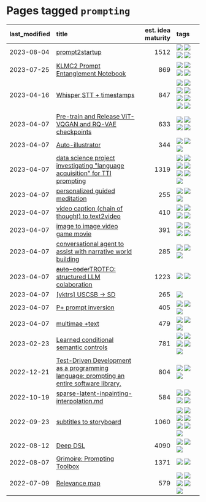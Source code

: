 # Pages tagged `prompting`

|last_modified|title|est. idea maturity|tags
|:---|:---|---:|:---|
|2023-08-04|[prompt2startup](../prompt2startup.md)|1512|[![](https://img.shields.io/badge/tag-animation-e9b626)](../tags/animation.md) [![](https://img.shields.io/badge/tag-experimental-1043a5)](../tags/experimental.md) [![](https://img.shields.io/badge/tag-prompting-683f3)](../tags/prompting.md) [![](https://img.shields.io/badge/tag-tooling-752fd7)](../tags/tooling.md)|
|2023-07-25|[KLMC2 Prompt Entanglement Notebook](../klmc2-prompt-entanglement.md)|869|[![](https://img.shields.io/badge/tag-completed-d5ffe)](../tags/completed.md) [![](https://img.shields.io/badge/tag-notebook-b59164)](../tags/notebook.md) [![](https://img.shields.io/badge/tag-prompting-683f3)](../tags/prompting.md) [![](https://img.shields.io/badge/tag-tooling-752fd7)](../tags/tooling.md)|
|2023-04-16|[Whisper STT + timestamps](../whisper-stt-plus-timestamps.md)|847|[![](https://img.shields.io/badge/tag-colab-b7fb0)](../tags/colab.md) [![](https://img.shields.io/badge/tag-dataset-496a1)](../tags/dataset.md) [![](https://img.shields.io/badge/tag-experimental-1043a5)](../tags/experimental.md) [![](https://img.shields.io/badge/tag-meta-98b52b)](../tags/meta.md) [![](https://img.shields.io/badge/tag-prompting-683f3)](../tags/prompting.md) [![](https://img.shields.io/badge/tag-publicgood-a68128)](../tags/publicgood.md) [![](https://img.shields.io/badge/tag-stability-b25b5)](../tags/stability.md) [![](https://img.shields.io/badge/tag-tooling-752fd7)](../tags/tooling.md)|
|2023-04-07|[Pre-train and Release ViT-VQGAN and RQ-VAE checkpoints](../pretrained_vit-vqgan_checkpoints.md)|633|[![](https://img.shields.io/badge/tag-completed-d5ffe)](../tags/completed.md) [![](https://img.shields.io/badge/tag-dataset-496a1)](../tags/dataset.md) [![](https://img.shields.io/badge/tag-prompting-683f3)](../tags/prompting.md) [![](https://img.shields.io/badge/tag-tooling-752fd7)](../tags/tooling.md)|
|2023-04-07|[Auto-illustrator](../auto-illustrator.md)|344|[![](https://img.shields.io/badge/tag-completed-d5ffe)](../tags/completed.md) [![](https://img.shields.io/badge/tag-prompting-683f3)](../tags/prompting.md) [![](https://img.shields.io/badge/tag-tooling-752fd7)](../tags/tooling.md)|
|2023-04-07|[data science project investigating "language acquisition" for TTI prompting](../tti_language_aqcuisition.md)|1319|[![](https://img.shields.io/badge/tag-alignment-35d420)](../tags/alignment.md) [![](https://img.shields.io/badge/tag-dataset-496a1)](../tags/dataset.md) [![](https://img.shields.io/badge/tag-experimental-1043a5)](../tags/experimental.md) [![](https://img.shields.io/badge/tag-prompting-683f3)](../tags/prompting.md) [![](https://img.shields.io/badge/tag-publication-c4fb38)](../tags/publication.md) [![](https://img.shields.io/badge/tag-publicgood-a68128)](../tags/publicgood.md) [![](https://img.shields.io/badge/tag-stability-b25b5)](../tags/stability.md)|
|2023-04-07|[personalized guided meditation](../personalized-guided-meditation.md)|255|[![](https://img.shields.io/badge/tag-dataset-496a1)](../tags/dataset.md) [![](https://img.shields.io/badge/tag-experimental-1043a5)](../tags/experimental.md) [![](https://img.shields.io/badge/tag-prompting-683f3)](../tags/prompting.md)|
|2023-04-07|[video caption (chain of thought) to text2video](../video_caption_transfer.md)|410|[![](https://img.shields.io/badge/tag-animation-e9b626)](../tags/animation.md) [![](https://img.shields.io/badge/tag-experimental-1043a5)](../tags/experimental.md) [![](https://img.shields.io/badge/tag-prompting-683f3)](../tags/prompting.md) [![](https://img.shields.io/badge/tag-tooling-752fd7)](../tags/tooling.md)|
|2023-04-07|[image to image video game movie](../img2img_video_game_movie.md)|391|[![](https://img.shields.io/badge/tag-animation-e9b626)](../tags/animation.md) [![](https://img.shields.io/badge/tag-prompting-683f3)](../tags/prompting.md) [![](https://img.shields.io/badge/tag-tooling-752fd7)](../tags/tooling.md) [![](https://img.shields.io/badge/tag-wip-9c3a4a)](../tags/wip.md)|
|2023-04-07|[conversational agent to assist with narrative world building](../world-building-agent.md)|285|[![](https://img.shields.io/badge/tag-dataset-496a1)](../tags/dataset.md) [![](https://img.shields.io/badge/tag-experimental-1043a5)](../tags/experimental.md) [![](https://img.shields.io/badge/tag-prompting-683f3)](../tags/prompting.md)|
|2023-04-07|[~~auto-coder~~TROTFO: structured LLM colaboration](../auto-coder.md)|1223|[![](https://img.shields.io/badge/tag-prompting-683f3)](../tags/prompting.md) [![](https://img.shields.io/badge/tag-tooling-752fd7)](../tags/tooling.md)|
|2023-04-07|[[vktrs] USCSB -> SD](../vktrs_uscsb_sd.md)|265|[![](https://img.shields.io/badge/tag-prompting-683f3)](../tags/prompting.md)|
|2023-04-07|[P+ prompt inversion](../p_plus_inversion.md)|405|[![](https://img.shields.io/badge/tag-prompting-683f3)](../tags/prompting.md) [![](https://img.shields.io/badge/tag-tooling-752fd7)](../tags/tooling.md) [![](https://img.shields.io/badge/tag-wip-9c3a4a)](../tags/wip.md)|
|2023-04-07|[multimae +text](../multimae_w_text.md)|479|[![](https://img.shields.io/badge/tag-experimental-1043a5)](../tags/experimental.md) [![](https://img.shields.io/badge/tag-prompting-683f3)](../tags/prompting.md) [![](https://img.shields.io/badge/tag-text-e8ae48)](../tags/text.md)|
|2023-02-23|[Learned conditional semantic controls](../learned-conditional-semantic-controls.md)|781|[![](https://img.shields.io/badge/tag-animation-e9b626)](../tags/animation.md) [![](https://img.shields.io/badge/tag-colab-b7fb0)](../tags/colab.md) [![](https://img.shields.io/badge/tag-experimental-1043a5)](../tags/experimental.md) [![](https://img.shields.io/badge/tag-prompting-683f3)](../tags/prompting.md) [![](https://img.shields.io/badge/tag-tooling-752fd7)](../tags/tooling.md)|
|2022-12-21|[Test-Driven Development as a programming language: prompting an entire software library.](../tdd_is_2_op.md)|804|[![](https://img.shields.io/badge/tag-experimental-1043a5)](../tags/experimental.md) [![](https://img.shields.io/badge/tag-prompting-683f3)](../tags/prompting.md) [![](https://img.shields.io/badge/tag-tooling-752fd7)](../tags/tooling.md)|
|2022-10-19|[sparse-latent-inpainting-interpolation.md](../sparse-latent-inpainting-interpolation.md)|584|[![](https://img.shields.io/badge/tag-animation-e9b626)](../tags/animation.md) [![](https://img.shields.io/badge/tag-prompting-683f3)](../tags/prompting.md) [![](https://img.shields.io/badge/tag-tooling-752fd7)](../tags/tooling.md) [![](https://img.shields.io/badge/tag-wip-9c3a4a)](../tags/wip.md)|
|2022-09-23|[subtitles to storyboard](../subtitles-to-storyboard.md)|1060|[![](https://img.shields.io/badge/tag-accessibility-82d6e)](../tags/accessibility.md) [![](https://img.shields.io/badge/tag-animation-e9b626)](../tags/animation.md) [![](https://img.shields.io/badge/tag-completed-d5ffe)](../tags/completed.md) [![](https://img.shields.io/badge/tag-open_source-35b163)](../tags/open_source.md) [![](https://img.shields.io/badge/tag-prompting-683f3)](../tags/prompting.md) [![](https://img.shields.io/badge/tag-tooling-752fd7)](../tags/tooling.md) [![](https://img.shields.io/badge/tag-wip-9c3a4a)](../tags/wip.md)|
|2022-08-12|[Deep DSL](../multistage-unsupervised-deep-DSL-learning-from-prompts-data.md)|4090|[![](https://img.shields.io/badge/tag-experimental-1043a5)](../tags/experimental.md) [![](https://img.shields.io/badge/tag-prompting-683f3)](../tags/prompting.md) [![](https://img.shields.io/badge/tag-tooling-752fd7)](../tags/tooling.md)|
|2022-08-07|[Grimoire: Prompting Toolbox](../grimoire.md)|1371|[![](https://img.shields.io/badge/tag-prompting-683f3)](../tags/prompting.md) [![](https://img.shields.io/badge/tag-tooling-752fd7)](../tags/tooling.md)|
|2022-07-09|[Relevance map](../Relevance_map.md)|579|[![](https://img.shields.io/badge/tag-meta-98b52b)](../tags/meta.md) [![](https://img.shields.io/badge/tag-prompting-683f3)](../tags/prompting.md) [![](https://img.shields.io/badge/tag-publication-c4fb38)](../tags/publication.md) [![](https://img.shields.io/badge/tag-stability-b25b5)](../tags/stability.md) [![](https://img.shields.io/badge/tag-tooling-752fd7)](../tags/tooling.md)|